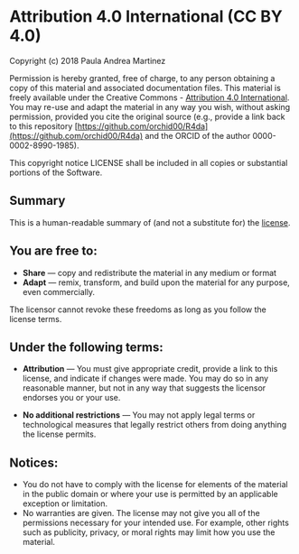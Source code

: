 # Attribution 4.0 International  (CC BY 4.0)

Copyright (c) 2018 Paula Andrea Martinez

Permission is hereby granted, free of charge, to any person obtaining a copy of this material and associated documentation files.
This material is freely available under the Creative Commons - [Attribution 4.0 International](http://creativecommons.org/licenses/by/4.0). You may re-use and adapt the material in any way you wish, without asking permission, provided you cite the original source (e.g., provide a link back to this repository [https://github.com/orchid00/R4da](https://github.com/orchid00/R4da) and the ORCID of the author 0000-0002-8990-1985). 

This copyright notice LICENSE shall be included in all copies or substantial portions of the Software.

## Summary

This is a human-readable summary of (and not a substitute for) the [license](https://creativecommons.org/licenses/by/4.0/legalcode). 

## You are free to:

  - **Share** — copy and redistribute the material in any medium or format
  - **Adapt** — remix, transform, and build upon the material
    for any purpose, even commercially.

The licensor cannot revoke these freedoms as long as you follow the license terms.

## Under the following terms:

  - **Attribution** — You must give appropriate credit, provide a link to this license, and indicate if changes were made. You may do so in any reasonable manner, but not in any way that suggests the licensor endorses you or your use.

  - **No additional restrictions** — You may not apply legal terms or technological measures that legally restrict others from doing anything the license permits.

## Notices:

  - You do not have to comply with the license for elements of the material in the public domain or where your use is permitted by an applicable exception or limitation.
  - No warranties are given. The license may not give you all of the permissions necessary for your intended use. For example, other rights such as publicity, privacy, or moral rights may limit how you use the material.
